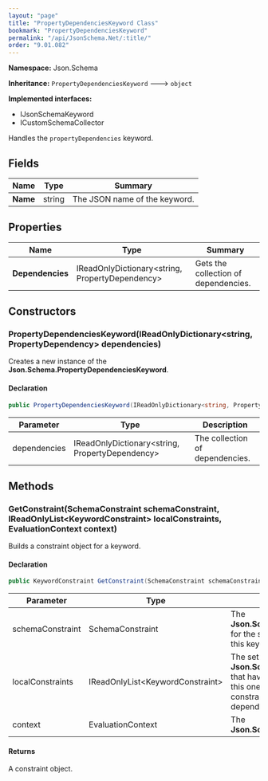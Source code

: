 ```yaml
---
layout: "page"
title: "PropertyDependenciesKeyword Class"
bookmark: "PropertyDependenciesKeyword"
permalink: "/api/JsonSchema.Net/:title/"
order: "9.01.082"
---
```

**Namespace:** Json.Schema

**Inheritance:**
`PropertyDependenciesKeyword`
 🡒 
`object`

**Implemented interfaces:**

- IJsonSchemaKeyword
- ICustomSchemaCollector

Handles the `propertyDependencies` keyword.

## Fields

| Name | Type | Summary |
|---|---|---|
| **Name** | string | The JSON name of the keyword. |

## Properties

| Name | Type | Summary |
|---|---|---|
| **Dependencies** | IReadOnlyDictionary\<string, PropertyDependency\> | Gets the collection of dependencies. |

## Constructors

### PropertyDependenciesKeyword(IReadOnlyDictionary\<string, PropertyDependency\> dependencies)

Creates a new instance of the **Json.Schema.PropertyDependenciesKeyword**.

#### Declaration

```c#
public PropertyDependenciesKeyword(IReadOnlyDictionary<string, PropertyDependency> dependencies)
```

| Parameter | Type | Description |
|---|---|---|
| dependencies | IReadOnlyDictionary\<string, PropertyDependency\> | The collection of dependencies. |


## Methods

### GetConstraint(SchemaConstraint schemaConstraint, IReadOnlyList\<KeywordConstraint\> localConstraints, EvaluationContext context)

Builds a constraint object for a keyword.

#### Declaration

```c#
public KeywordConstraint GetConstraint(SchemaConstraint schemaConstraint, IReadOnlyList<KeywordConstraint> localConstraints, EvaluationContext context)
```

| Parameter | Type | Description |
|---|---|---|
| schemaConstraint | SchemaConstraint | The **Json.Schema.SchemaConstraint** for the schema object that houses this keyword. |
| localConstraints | IReadOnlyList\<KeywordConstraint\> | The set of other **Json.Schema.KeywordConstraint**s that have been processed prior to this one. Will contain the constraints for keyword dependencies. |
| context | EvaluationContext | The **Json.Schema.EvaluationContext**. |


#### Returns

A constraint object.


